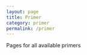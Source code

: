 ```yaml
---
layout: page
title: Primer
category: primer
permalink: /primer
---
```


Pages for all available primers
